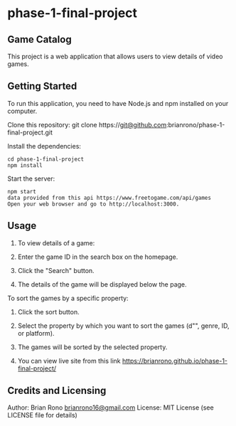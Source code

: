# phase-1-final-project
## Game Catalog
This project is a web application that allows users to view details of video games.

## Getting Started
To run this application, you need to have Node.js and npm installed on your computer.

Clone this repository:
git clone https://git@github.com:brianrono/phase-1-final-project.git

 Install the dependencies:

    cd phase-1-final-project
    npm install

 Start the server:

    npm start
    data provided from this api https://www.freetogame.com/api/games
    Open your web browser and go to http://localhost:3000.

## Usage
1. To view details of a game:

2. Enter the game ID in the search box on the homepage.

3. Click the "Search" button.

4. The details of the game will be displayed below the page.

 To sort the games by a specific property:

1. Click the sort button.

2. Select the property by which you want to sort the games (d"", genre, ID, or platform).

3. The games will be sorted by the selected property.

4. You can view live site from this link https://brianrono.github.io/phase-1-final-project/

## Credits and Licensing
Author: Brian Rono
brianrono16@gmail.com
License: MIT License (see LICENSE file for details)

